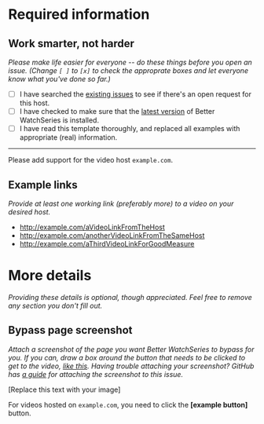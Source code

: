 # Required information

## Work smarter, not harder

_Please make life easier for everyone -- do these things before you open an issue._
_(Change `[ ]` to `[x]` to check the approprate boxes and let everyone know what you've done so far.)_

- [ ] I have searched the [existing issues](https://github.com/andrewjmetzger/better-watchseries/issues?q=label%3A%22host+request%22) 
  to see if there's an open request for this host.
- [ ] I have checked to make sure that the [latest version](https://github.com/andrewjmetzger/better-watchseries/raw/master/better-watchseries.user.js) of Better WatchSeries is installed.
- [ ] I have read this template thoroughly, and replaced all examples with appropriate (real) information.
<!-- !! Optional: If you intend to submit a PR, please uncomment the following item. Check the box when you've submitted the PR. -->
<!-- - [ ] I have submitted a pull request to add support for this host. -->

----

Please add support for the video host `example.com`.

## Example links

_Provide at least one working link (preferably more) to a video on your desired host._
  - http://example.com/aVideoLinkFromTheHost
  - http://example.com/anotherVideoLinkFromTheSameHost
  - http://example.com/aThirdVideoLinkForGoodMeasure

# More details

_Providing these details is optional, though appreciated. Feel free to remove any section you don't fill out._

## Bypass page screenshot

_Attach a screenshot of the page you want Better WatchSeries to bypass for you. 
If you can, draw a box around the button that needs to be clicked to get to the video, [like this](https://raw.githubusercontent.com/andrewjmetzger/better-watchseries/master/.github/ISSUE_TEMPLATE/host_request_example.png). 
Having trouble attaching your screenshot? GitHub has [a guide](https://help.github.com/articles/file-attachments-on-issues-and-pull-requests/) for attaching the screenshot to this issue._

[Replace this text with your image]

<!-- Remove the text below if you did not draw a box around the appropriate button, or change it if you did. -->
For videos hosted on `example.com`, you need to click the **[example button]** button.
